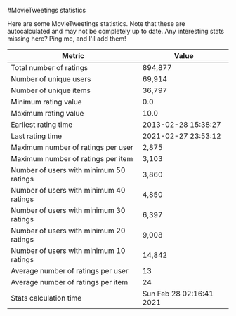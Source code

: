 #MovieTweetings statistics

Here are some MovieTweetings statistics. Note that these are autocalculated and may not be completely up to date. Any interesting stats missing here? Ping me, and I'll add them!

Metric | Value
--- | ---
Total number of ratings                 | 894,877
Number of unique users                  | 69,914
Number of unique items                  | 36,797
Minimum rating value                    | 0.0
Maximum rating value                    | 10.0
Earliest rating time                    | 2013-02-28 15:38:27
Last rating time                        | 2021-02-27 23:53:12
Maximum number of ratings per user      | 2,875
Maximum number of ratings per item      | 3,103
Number of users with minimum 50 ratings | 3,860
Number of users with minimum 40 ratings | 4,850
Number of users with minimum 30 ratings | 6,397
Number of users with minimum 20 ratings | 9,008
Number of users with minimum 10 ratings | 14,842
Average number of ratings per user      | 13
Average number of ratings per item      | 24
Stats calculation time                  | Sun Feb 28 02:16:41 2021

